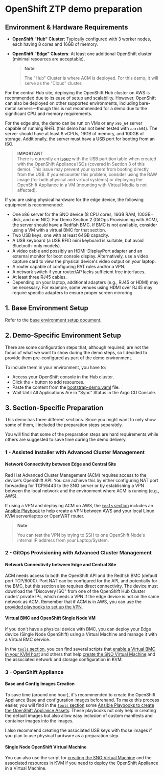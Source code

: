 # OpenShift ZTP demo preparation

## Environment & Hardware Requirements

* **OpenShift "Hub" Cluster**: Typically configured with 3 worker nodes, each having 8 cores and 16GB of memory.
* **OpenShift "Edge" Clusters**: At least one additional OpenShift cluster (minimal resources are acceptable).

  > **Note**
  >
  > The "Hub" Cluster is where ACM is deployed. For this demo, it will serve as the "Cloud" cluster.

For the central Hub site, deploying the OpenShift Hub cluster on AWS is recommended due to its ease of setup and scalability. However, OpenShift can also be deployed on other supported environments, including bare-metal servers—though this is not recommended for a demo due to the significant CPU and memory requirements.

For the edge site, the demo can be run on VMs or any `x86_64` server capable of running RHEL (this demo has not been tested with `aarch64`). The server should have at least 8 vCPUs, 16GB of memory, and 100GB of storage. Additionally, the server must have a USB port for booting from an ISO.

> **IMPORTANT**  
> There is currently an [issue](https://issues.redhat.com/browse/MGMT-18693) with the USB partition table when created with the OpenShift Appliance ISOs (covered in Section 3 of this demo). This issue may prevent your system from booting directly from the USB. If you encounter this problem, consider using the RAW image (for both physical and virtual systems) or deploying the OpenShift Appliance in a VM (mounting with Virtual Media is not affected).

If you are using physical hardware for the edge device, the following equipment is recommended:

- One x86 server for the SNO device (8 CPU cores, 16GB RAM, 100GB+ disk, and one NIC). For Demo Section 2 (GitOps Provisioning with ACM), the server should have a Redfish BMC. If BMC is not available, consider using a VM with a virtual BMC for that section.
- Two USB keys, one with at least 64GB capacity.
- A USB keyboard (a USB RFID mini keyboard is suitable, but avoid Bluetooth-only models).
- A video cable and possibly an HDMI-DisplayPort adapter and an external monitor for boot console display. Alternatively, use a video capture card to view the physical device's video output on your laptop.
- A router capable of configuring PAT rules and/or a VPN.
- A network switch if your router/AP lacks sufficient free interfaces.
- At least three RJ45 cables.
- Depending on your laptop, additional adapters (e.g., RJ45 or HDMI) may be necessary. For example, some venues using HDMI over RJ45 may require specific adapters to ensure proper screen mirroring.

## 1. Base Environment Setup

Refer to the [base environment setup document](../../../bootstrap-environment/doc/bootstrap-environment-steps.md).

## 2. Demo-Specific Environment Setup

There are some configuration steps that, although required, are not the focus of what we want to show during the demo steps, so I decided to provide them pre-configured as part of the demo environment.

To include them in your environment, you have to:

   - Access your OpenShift console in the Hub cluster.
   - Click the `+` button to add resources.
   - Paste the content from the [bootstrap-demo.yaml](../bootstrap-demo/bootstrap-demo.yaml) file.
   - Wait Until All Applications Are in "Sync" Status in the Argo CD Console.

## 3. Section-Specific Preparation

This demo has three different sections. Since you might want to only show some of them, I included the preparation steps separately.

You will find that some of the preparation steps are hard requirements while others are suggested to save time during the demo delivery.

### 1 - Assisted Installer with Advanced Cluster Management

#### Network Connectivity between Edge and Central Site
Red Hat Advanced Cluster Management (ACM) requires access to the device's OpenShift API. You can achieve this by either configuring NAT port forwarding for TCP/6443 to the SNO server or by establishing a VPN between the local network and the environment where ACM is running (e.g., AWS).

If using a VPN and deploying ACM on AWS, the [`tools` section](../../../tools) includes an [Ansible Playbook](../../../tools/aws_vpn/README.md) to help create a VPN between AWS and your local Linux KVM server/laptop or OpenWRT router.

  > **Note**
  >
  > You can test the VPN by trying to SSH to one OpenShift Node's internal IP address from your Laptop/System.

### 2 - GitOps Provisioning with Advanced Cluster Management

#### Network Connectivity between Edge and Central Site
ACM needs access to both the OpenShift API and the Redfish BMC (default port TCP/8000). Port NAT can be configured for the API, and potentially for the BMC, but this section also requires direct connectivity. The device must download the "Discovery ISO" from one of the OpenShift Hub Cluster nodes' private IPs, which needs a VPN if the edge device is not on the same network as ACM. Remember that if ACM is in AWS, you can use the [provided playbooks to set up the VPN](../../../tools/aws_vpn/README.md).

#### Virtual BMC and OpenShift Single Node VM

If you don't have a physical device with BMC, you can deploy your Edge device (Single Node OpenShift) using a Virtual Machine and manage it with a Virtual BMC service.

In the [`tools` section](../../../tools), you can find several scripts that [enable a Virtual BMC in your KVM host](../../../tools/virtual-bmc/README.md) and others that help [create the SNO Virtual Machine](../../../tools/libvirt-sno/README.md) and the associated network and storage configuration in KVM.

### 3 - OpenShift Appliance

#### Base and Config Images Creation
To save time (around one hour), it's recommended to create the OpenShift Appliance Base and configuration Images beforehand. To make this process easier, you will find in the [`tools` section](../../../tools) some [Ansible Playbooks to create the OpenShift Appliance Assets](../../../tools/ocp-appliance/README.md). These playbooks not only help in creating the default images but also allow easy inclusion of custom manifests and container images into the images.

I also recommend creating the associated USB keys with those images if you plan to use physical hardware as a preparation step.

#### Single Node OpenShift Virtual Machine
You can also use the script for [creating the SNO Virtual Machine](../../../tools/libvirt-sno/README.md) and the associated resources in KVM if you need to deploy the OpenShift Appliance in a Virtual Machine.